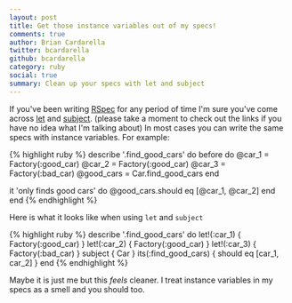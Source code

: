 ```yaml
---
layout: post
title: Get those instance variables out of my specs!
comments: true
author: Brian Cardarella
twitter: bcardarella
github: bcardarella
category: ruby
social: true
summary: Clean up your specs with let and subject
---
```


If you've been writing [RSpec](https://www.relishapp.com/rspec) for any
period of time I'm sure you've come across [let](https://www.relishapp.com/rspec/rspec-core/v/2-8/docs/helper-methods/let-and-let) and [subject](https://www.relishapp.com/rspec/rspec-core/v/2-8/docs/subject/explicit-subject). (please take a moment to check out the links if you have no idea what I'm talking about) In most cases you can write the same specs with instance variables. For example:

{% highlight ruby %}
describe '.find_good_cars' do
  before do
    @car_1 = Factory(:good_car)
    @car_2 = Factory(:good_car)
    @car_3 = Factory(:bad_car)
    @good_cars = Car.find_good_cars
  end

  it 'only finds good cars' do
    @good_cars.should eq [@car_1, @car_2]
  end
end
{% endhighlight %}

Here is what it looks like when using `let` and `subject`

{% highlight ruby %}
describe '.find_good_cars' do
  let!(:car_1) { Factory(:good_car) }
  let!(:car_2) { Factory(:good_car) }
  let!(:car_3) { Factory(:bad_car)  }
  subject      { Car }
  its(:find_good_cars) { should eq [car_1, car_2] }
end
{% endhighlight %}

Maybe it is just me but this *feels* cleaner. I treat instance
variables in my specs as a smell and you should too.
